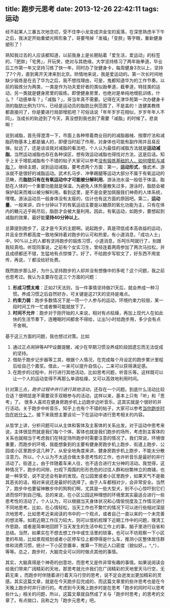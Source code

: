 title: 跑步元思考
date: 2013-12-26 22:42:11
tags: 运动
---
经不起某人三番五次地念叨，受不住李小龙变成洪金宝的奚落，在深思熟虑半下午之后，我决定开始重塑光辉形象了，哥要甩掉「发福」「变胖」等字眼，重新健身塑形了！<!--more-->  

熟知我过去的人应该都知道，以前我身上是长期贴着「爱生活，爱运动」的标签的，「肥胖」「宅男」，开玩笑，绝对与其绝缘。大学坚持练习了两年跆拳道，毕业后工作第一年又坚持习练了快一年，同时办了张健身卡，每周健身3次以上，坚持了7个月，直到离开天津来到北京。矫情地来说，我是爱运动的。第一次长时间地缺少锻炼是在去了华为之后，我不想找理由，可是，鬼都知道华为的工作节奏。以前的锻炼分为两类，一类是作为功夫爱好者的类似跆拳道，截拳道，特技类的运动，另一类就是健身房里的锻炼。即使健身房里，也绝对是单纯地增肌训练，什么？「动感单车？」「减脂？」，哥当年真不需要。记得在天津华苑第一次办健身卡测的脂肪比例为13%，已经是运动员的脂肪比例范围了，不是盖的！连健美教练都直接问了，你是要进行局部增肌吧？可俗话说「年年岁岁花相似，岁岁年年人不同」，当成长的轨迹到了今天，真没想到我也到了需要「减脂」的时候了。悲哀啊！

说到减脂，首先得澄清一下，市面上各种带着商业目的的减脂器械、按摩疗法和减脂药物基本上都是骗人的，即便当时起了作用，对身体也可能有副作用并且易反弹。扯远了，还是谈谈我对减脂的看法吧，个人认为最佳的减脂方法就是**运动减脂**。当然运动减脂也存在各种误区，想有效运动减脂也得找对方法，这是后话。知乎上关于增肌减脂有个不错的帖子大家可以参考[没有锻炼基础的人，如何增肌与减脂？](http://www.zhihu.com/question/20687290/answer/15853608)。继续主题，说到运动减脂，要考虑两个方面：第一，**运动形式**，像武术、游泳就不是很好的减脂运动。武术扎马步、冲拳踢腿等运动大部分不属于有氧运动的范畴，而**脂肪只有在有氧运动中才可能被分解利用**。游泳池水温一般低于体温，脂肪在人体的一个重要功能就是保温，为避免人体热量散失过多，游泳时，脂肪会被保护起来而难以被分解利用。看到这里，是不是会更加佩服我们神奇的人体系统，嘿嘿。游泳运动员一般身体没有太瘦的，估计也有这方面的原因吧。第二，**运动量**，一般来讲，四十分钟以下的有氧运动主要是以糖原的氧化功能为主，只有在体内的糖元近乎耗尽后，脂肪才会被大量利用。因此，有氧运动，如跑步，要想起到减脂的效果，最好能**坚持40分钟以上**。

总算提到跑步了，这才是今天的主题啊。说起跑步，真是项低成本高收益的运动，并且全世界都高度一致地保持着对跑步的认可和热爱。有小道消息，「成功人士」中，90%以上的人都有坚持跑步的锻炼习惯，小道消息，乐呵乐呵就行了，别跟我较真哈。听现同事说，之前有个女实习生，曾经连着两周参加了两次马拉松，并且成绩都还不错，生猛地有点惊悚了。好了，不给跑步写软文了，好东西不用宣传，再说，丫都没给好处费。

既然跑步那么好，为什么坚持跑步的人却并没有想像中的多呢？这个问题，我之前也思考过。我认为主要存在这三个方面的问题：
 
1. **形成习惯太难**：正如21天法则，当一件事情坚持做21天后，就会养成一种习惯。养成习惯之后自然好办，可关键是这21天的坚持是难点。
2. **约束力弱**：跑步多数情况下是一项一个人参与的运动，环境约束力较弱，某一段时间工作一忙或者懒可能就放下了。
3. **时间不允许**：跑步对于刚开始的人来说，相对有点枯燥，再加上现代人在如此快的生活节奏下，连睡眠时间都舍不得给，让出1小时给跑步用，多少会有点不舍啊。

基于这三方面的问题，我也想过对策。比如

1. 通过正点闹钟等APP设置提醒，减少在早期习惯没养成阶段因遗忘而无法促成的坚持。
2. 借助于跑步记步器等工具，根据个人情况，在完成每个月设定的跑步累计里程后给自己个嘉奖。借此，一来可以提升自信心，二来可以获得满足感。
3. 在跑步的过程中，并行进行其他活动，比如思考问题，听音乐等。这样既可以让一个人的运动变得不再那么单调枯燥，又可以高效地利用时间。

针对第三点，*跑步过程中并行进行其他活动*，还存在一个问题。到底什么活动比较合适？很明显是不需要双手双眼参与的活动，这样以来，基本上只有「听」和「思考」了。 很多人喜欢在健身房跑步机上边跑步边听音乐，这其实就是个很好的并行活动。关于跑步中听音乐，知乎上也有个不错的帖子，大家可以参考[当你跑步时你在听什么？](http://www.zhihu.com/question/21640344)。接下来我想主要谈论一下在运动中进行思考相关的内容。

从哲学上讲，分析问题可以从主体和客体及主客体的关系出发。对于运动中思考来说，主体很显然就是我们每个个体，客体也就是我们跑步的场所，考虑到主客体的关系也就相当于考虑我们在特定场所跑步时需要注意的情况了。我们常说，环境很重要，而跑步的环境，我能想象到的主要有健身房跑步机上跑步、街道上跑步、公园或小区里跑步这几种了。从安全地角度来讲，健身房跑步机上跑步，不能太分散注意力。所以，个人认为不太适合做太多思考性的工作，也许听音乐是最好的并行活动了。街道上，由于伴随着车来人往，也不适合进行太分神的活动。我觉得，这种情况下，跑步的间隙，扫视下周围的形形色色的过往人群和纷繁林立的商铺，也是一种享受，说不定还会有新的发现。在公园里或者小区里跑步，如果天气不是极其恶劣的话，相对来说还是最好的选择了。由于人车都相对少，会非常安全。当然了，跑步中也要留神散步中的狗狗们啊，尤其是一些大型犬，别不小心惊吓到它们进而惊吓到自己哦。总的来说，在小区公园这种理想的环境里其实最适合进行一些思考性的活动了。个人认为，可以根据当天身体状况和心情愉悦度及工作情况进行不同地思考。比如，在心情轻松，当天工作也不繁忙的情况下可以进行些相对深层次地思考，比如思考近来阅读的书中的一个观点，或者自己一直以来的一个未完善的想法等。如若近期工作压力较大，则可以借机梳理下近期工作中的问题，理清工作思路，或者是简单地回顾下当天发生的生活中和工作上的事，脑子里进行自省和总结。当然，如果实在不想去想工作中或生活里的琐事，也可以不坊观察一下小区里的布局，比如景观规划或者小区停车位上都停得是什么车，推测小区整体居住群体和消费习惯，统计一下小区空置率，推算一下附近人口密度（貌似好。。^_^），等等。总之，跑步时，大脑完全可以同时做点其他的事情。

其实，大脑真得是个神奇的创意坊，而思考又是件非常有趣的事情。如果说阅读会给我们带来广阔精彩的天地，那思考就允许我们在广阔精彩的天地里天马行空，无羁无束 。而跑步时伴随着进行着天马行空的思考，说不定会迸发出更加精彩的灵感。其实这篇文章，就是在今天跑步后完成的，而这篇文章里的些许思考也是在今天晚上跑步时并行进行的。考虑到今天晚上跑步时是在思考「跑步的同时可以思考些什么」相关的问题，所以，这篇文章就自然成了关与「跑步时思考」的思考的文章了。有点拗口，且称之为「跑步元思考」吧。


